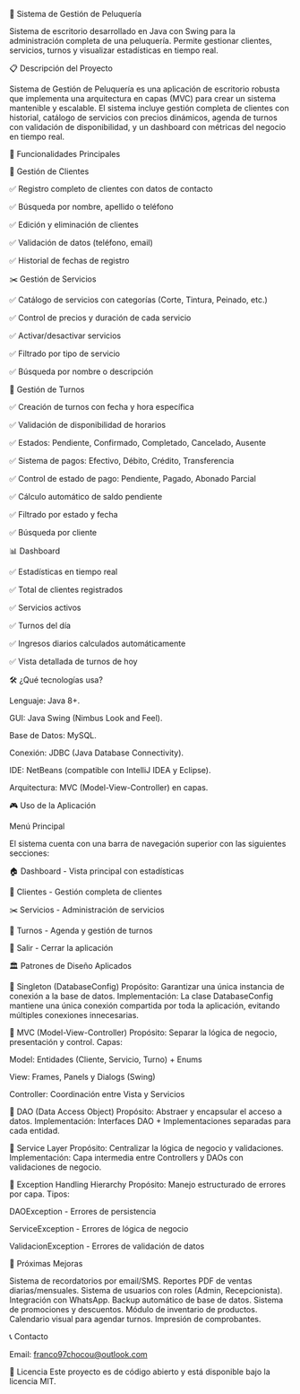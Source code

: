 💈 Sistema de Gestión de Peluquería

Sistema de escritorio desarrollado en Java con Swing para la administración completa de una peluquería. Permite gestionar clientes, servicios, turnos y visualizar estadísticas en tiempo real.

📋 Descripción del Proyecto

Sistema de Gestión de Peluquería es una aplicación de escritorio robusta que implementa una arquitectura en capas (MVC) para crear un sistema mantenible y escalable. El sistema incluye gestión completa de clientes con historial, catálogo de servicios con precios dinámicos, agenda de turnos con validación de disponibilidad, y un dashboard con métricas del negocio en tiempo real.

🎯 Funcionalidades Principales

👥 Gestión de Clientes

✅ Registro completo de clientes con datos de contacto

✅ Búsqueda por nombre, apellido o teléfono

✅ Edición y eliminación de clientes

✅ Validación de datos (teléfono, email)

✅ Historial de fechas de registro

✂️ Gestión de Servicios

✅ Catálogo de servicios con categorías (Corte, Tintura, Peinado, etc.)

✅ Control de precios y duración de cada servicio

✅ Activar/desactivar servicios

✅ Filtrado por tipo de servicio

✅ Búsqueda por nombre o descripción

📅 Gestión de Turnos

✅ Creación de turnos con fecha y hora específica

✅ Validación de disponibilidad de horarios

✅ Estados: Pendiente, Confirmado, Completado, Cancelado, Ausente

✅ Sistema de pagos: Efectivo, Débito, Crédito, Transferencia

✅ Control de estado de pago: Pendiente, Pagado, Abonado Parcial

✅ Cálculo automático de saldo pendiente

✅ Filtrado por estado y fecha

✅ Búsqueda por cliente

📊 Dashboard

✅ Estadísticas en tiempo real

✅ Total de clientes registrados

✅ Servicios activos

✅ Turnos del día

✅ Ingresos diarios calculados automáticamente

✅ Vista detallada de turnos de hoy

🛠️ ¿Qué tecnologías usa?

Lenguaje: Java 8+.

GUI: Java Swing (Nimbus Look and Feel).

Base de Datos: MySQL.

Conexión: JDBC (Java Database Connectivity).

IDE: NetBeans (compatible con IntelliJ IDEA y Eclipse).

Arquitectura: MVC (Model-View-Controller) en capas.

🎮 Uso de la Aplicación

Menú Principal

El sistema cuenta con una barra de navegación superior con las siguientes secciones:

🏠 Dashboard - Vista principal con estadísticas

👥 Clientes - Gestión completa de clientes

✂️ Servicios - Administración de servicios

📅 Turnos - Agenda y gestión de turnos

🚪 Salir - Cerrar la aplicación

🏛️ Patrones de Diseño Aplicados

🔹 Singleton (DatabaseConfig)
Propósito: Garantizar una única instancia de conexión a la base de datos.
Implementación: La clase DatabaseConfig mantiene una única conexión compartida por toda la aplicación, evitando múltiples conexiones innecesarias.

🔹 MVC (Model-View-Controller)
Propósito: Separar la lógica de negocio, presentación y control.
Capas:

Model: Entidades (Cliente, Servicio, Turno) + Enums

View: Frames, Panels y Dialogs (Swing)

Controller: Coordinación entre Vista y Servicios

🔹 DAO (Data Access Object)
Propósito: Abstraer y encapsular el acceso a datos.
Implementación: Interfaces DAO + Implementaciones separadas para cada entidad.

🔹 Service Layer
Propósito: Centralizar la lógica de negocio y validaciones.
Implementación: Capa intermedia entre Controllers y DAOs con validaciones de negocio.

🔹 Exception Handling Hierarchy
Propósito: Manejo estructurado de errores por capa.
Tipos:

DAOException - Errores de persistencia

ServiceException - Errores de lógica de negocio

ValidacionException - Errores de validación de datos

🚀 Próximas Mejoras

 Sistema de recordatorios por email/SMS.
 Reportes PDF de ventas diarias/mensuales.
 Sistema de usuarios con roles (Admin, Recepcionista).
 Integración con WhatsApp.
 Backup automático de base de datos.
 Sistema de promociones y descuentos.
 Módulo de inventario de productos.
 Calendario visual para agendar turnos.
 Impresión de comprobantes.

 📞 Contacto
 
Email: franco97chocou@outlook.com

📄 Licencia
Este proyecto es de código abierto y está disponible bajo la licencia MIT.
